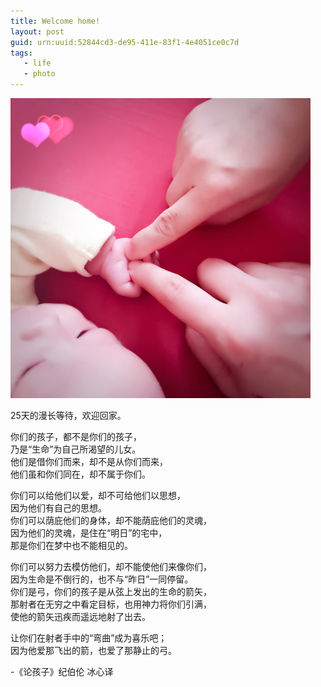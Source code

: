```yaml
---
title: Welcome home!
layout: post
guid: urn:uuid:52844cd3-de95-411e-83f1-4e4051ce0c7d
tags:
   - life
   - photo
---
```

<img src="/media/files/2016/family.JPG"  alt="Welcome home" width="480"/>

25天的漫长等待，欢迎回家。   
   
你们的孩子，都不是你们的孩子，   
乃是“生命”为自己所渴望的儿女。   
他们是借你们而来，却不是从你们而来，   
他们虽和你们同在，却不属于你们。   

你们可以给他们以爱，却不可给他们以思想，   
因为他们有自己的思想。   
你们可以荫庇他们的身体，却不能荫庇他们的灵魂，   
因为他们的灵魂，是住在“明日”的宅中，   
那是你们在梦中也不能相见的。   

你们可以努力去模仿他们，却不能使他们来像你们，   
因为生命是不倒行的，也不与“昨日”一同停留。   
你们是弓，你们的孩子是从弦上发出的生命的箭矢，   
那射者在无穷之中看定目标，也用神力将你们引满，   
使他的箭矢迅疾而遥远地射了出去。   

让你们在射者手中的“弯曲”成为喜乐吧；   
因为他爱那飞出的箭，也爱了那静止的弓。      
   
   -《论孩子》纪伯伦 冰心译


